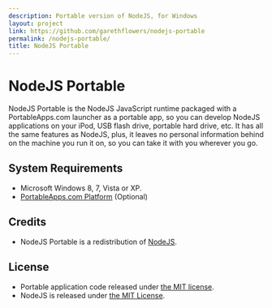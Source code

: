 ```yaml
---
description: Portable version of NodeJS, for Windows
layout: project
link: https://github.com/garethflowers/nodejs-portable
permalink: /nodejs-portable/
title: NodeJS Portable
---
```


# NodeJS Portable

NodeJS Portable is the NodeJS JavaScript runtime packaged with a PortableApps.com launcher as a
portable app, so you can develop NodeJS applications on your iPod, USB flash drive, portable hard
drive, etc. It has all the same features as NodeJS, plus, it leaves no personal information
behind on the machine you run it on, so you can take it with you wherever you go.

## System Requirements

*	Microsoft Windows 8, 7, Vista or XP.
*	[PortableApps.com Platform](http://portableapps.com/download) (Optional)

## Credits

*	NodeJS Portable is a redistribution of [NodeJS](https://nodejs.org).

## License

*	Portable application code released under [the MIT license](https://raw.githubusercontent.com/garethflowers/nodejs-portable/master/LICENSE).
*	NodeJS is released under [the MIT License](https://raw.githubusercontent.com/nodejs/node/master/LICENSE).

